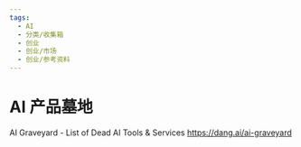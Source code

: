 ```yaml
---
tags:
  - AI
  - 分类/收集箱
  - 创业
  - 创业/市场
  - 创业/参考资料
---
```

# AI 产品墓地

AI Graveyard - List of Dead AI Tools & Services
https://dang.ai/ai-graveyard